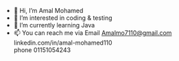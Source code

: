 - 👋 Hi, I’m Amal Mohamed 
- 👀 I’m interested in coding & testing
- 🌱 I’m currently learning Java 
- 📫 You can reach me via 
	Email Amalmo7110@gmail.com
 linkedin.com/in/amal-mohamed110              
               phone 01151054243

<!---
AmalMohamed71/AmalMohamed71 is a ✨ special ✨ repository because its `README.md` (this file) appears on your GitHub profile.
You can click the Preview link to take a look at your changes.
--->

